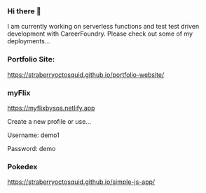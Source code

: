 ### Hi there 👋
I am currently working on serverless functions and test test driven development with CareerFoundry.
Please check out some of my deployments...

### Portfolio Site:
https://straberryoctosquid.github.io/portfolio-website/

### myFlix
https://myflixbysos.netlify.app

Create a new profile or use...

Username: demo1

Password: demo

### Pokedex

https://straberryoctosquid.github.io/simple-js-app/

<!--
**StraberryOctoSquid/StraberryOctoSquid** is a ✨ _special_ ✨ repository because its `README.md` (this file) appears on your GitHub profile.

Here are some ideas to get you started:

- 🔭 I’m currently working on ...
- 🌱 I’m currently learning ...
- 👯 I’m looking to collaborate on ...
- 🤔 I’m looking for help with ...
- 💬 Ask me about ...
- 📫 How to reach me: ...
- 😄 Pronouns: ...
- ⚡ Fun fact: ...
-->
